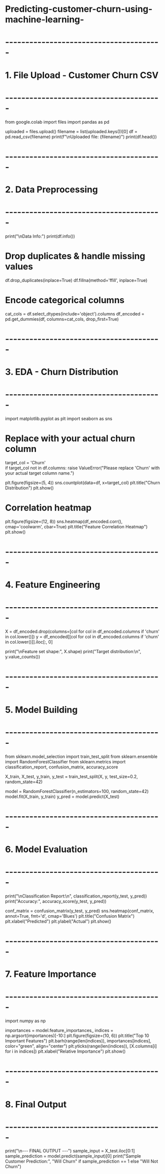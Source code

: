 # Predicting-customer-churn-using-machine-learning-

# ---------------------------------------
# 1. File Upload - Customer Churn CSV
# ---------------------------------------
from google.colab import files
import pandas as pd

uploaded = files.upload()
filename = list(uploaded.keys())[0]
df = pd.read_csv(filename)
print(f"\nUploaded file: {filename}")
print(df.head())

# ---------------------------------------
# 2. Data Preprocessing
# ---------------------------------------
print("\nData Info:")
print(df.info())

# Drop duplicates & handle missing values
df.drop_duplicates(inplace=True)
df.fillna(method='ffill', inplace=True)

# Encode categorical columns
cat_cols = df.select_dtypes(include='object').columns
df_encoded = pd.get_dummies(df, columns=cat_cols, drop_first=True)

# ---------------------------------------
# 3. EDA - Churn Distribution
# ---------------------------------------
import matplotlib.pyplot as plt
import seaborn as sns

# Replace with your actual churn column
target_col = 'Churn'  
if target_col not in df.columns:
    raise ValueError("Please replace 'Churn' with your actual target column name.")

plt.figure(figsize=(5, 4))
sns.countplot(data=df, x=target_col)
plt.title("Churn Distribution")
plt.show()

# Correlation heatmap
plt.figure(figsize=(12, 8))
sns.heatmap(df_encoded.corr(), cmap='coolwarm', cbar=True)
plt.title("Feature Correlation Heatmap")
plt.show()

# ---------------------------------------
# 4. Feature Engineering
# ---------------------------------------
X = df_encoded.drop(columns=[col for col in df_encoded.columns if 'churn' in col.lower()])
y = df_encoded[[col for col in df_encoded.columns if 'churn' in col.lower()]].iloc[:, 0]

print("\nFeature set shape:", X.shape)
print("Target distribution:\n", y.value_counts())

# ---------------------------------------
# 5. Model Building
# ---------------------------------------
from sklearn.model_selection import train_test_split
from sklearn.ensemble import RandomForestClassifier
from sklearn.metrics import classification_report, confusion_matrix, accuracy_score

X_train, X_test, y_train, y_test = train_test_split(X, y, test_size=0.2, random_state=42)

model = RandomForestClassifier(n_estimators=100, random_state=42)
model.fit(X_train, y_train)
y_pred = model.predict(X_test)

# ---------------------------------------
# 6. Model Evaluation
# ---------------------------------------
print("\nClassification Report:\n", classification_report(y_test, y_pred))
print("Accuracy:", accuracy_score(y_test, y_pred))

conf_matrix = confusion_matrix(y_test, y_pred)
sns.heatmap(conf_matrix, annot=True, fmt='d', cmap='Blues')
plt.title("Confusion Matrix")
plt.xlabel("Predicted")
plt.ylabel("Actual")
plt.show()

# ---------------------------------------
# 7. Feature Importance
# ---------------------------------------
import numpy as np

importances = model.feature_importances_
indices = np.argsort(importances)[-10:]
plt.figure(figsize=(10, 6))
plt.title("Top 10 Important Features")
plt.barh(range(len(indices)), importances[indices], color="green", align="center")
plt.yticks(range(len(indices)), [X.columns[i] for i in indices])
plt.xlabel("Relative Importance")
plt.show()

# ---------------------------------------
# 8. Final Output
# ---------------------------------------
print("\n--- FINAL OUTPUT ---")
sample_input = X_test.iloc[0:1]
sample_prediction = model.predict(sample_input)[0]
print("Sample Customer Prediction:", "Will Churn" if sample_prediction == 1 else "Will Not Churn")
